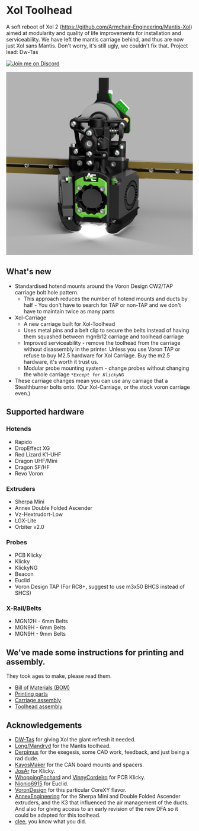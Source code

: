 # Xol Toolhead
A soft reboot of Xol 2 (<https://github.com/Armchair-Engineering/Mantis-Xol>) aimed at modularity and quality of life improvements for installation and serviceability. We have left the mantis carriage behind, and thus are now just Xol sans Mantis. Don't worry, it's still ugly, we couldn't fix that.
Project lead: Dw-Tas

[![Join me on Discord](https://discord.com/api/guilds/1029426383614648421/widget.png?style=banner2)](https://discord.gg/armchairengineeringsux)

<img src='images/full_assembly.png' width=600 />

## What's new
* Standardised hotend mounts around the Voron Design CW2/TAP carriage bolt hole pattern.
  * This approach reduces the number of hotend mounts and ducts by half - You don't have to search for TAP or non-TAP and we don't have to maintain twice as many parts
* Xol-Carriage
  * A new carriage built for Xol-Toolhead
  * Uses metal pins and a belt clip to secure the belts instead of having them squashed between mgn9/12 carriage and toolhead carriage
  * Improved serviceability - remove the toolhead from the carriage without disassembly in the printer. Unless you use Voron TAP or refuse to buy M2.5 hardware for Xol Carriage. Buy the m2.5 hardware, it's worth it trust us.
  * Modular probe mounting system - change probes without changing the whole carriage _`*Except for KlickyNG`_
* These carriage changes mean you can use any carriage that a Stealthburner bolts onto. (Our Xol-Carriage, or the stock voron carriage even.)

## Supported hardware
### Hotends
* Rapido
* DropEffect XG
* Red Lizard K1-UHF
* Dragon UHF/Mini
* Dragon SF/HF
* Revo Voron

### Extruders
* Sherpa Mini
* Annex Double Folded Ascender
* Vz-Hextrudort-Low
* LGX-Lite
* Orbiter v2.0

### Probes
* PCB Klicky
* Klicky
* KlickyNG
* Beacon
* Euclid
* Voron Design TAP (For RC8+, suggest to use m3x50 BHCS instead of SHCS)

### X-Rail/Belts
* MGN12H - 6mm Belts
* MGN9H - 6mm Belts
* MGN9H - 9mm Belts

## We've made some instructions for printing and assembly.
They took ages to make, please read them.
* [Bill of Materials (BOM)](BOM.md)
* [Printing parts](printing.md)
* [Carriage assembly](xol_carriage_assembly.md)
* [Toolhead assembly](toolhead_assembly.md)


## Acknowledgements
* [DW-Tas](https://github.com/DW-Tas) for giving Xol the giant refresh it needed.
* [Long/Mandryd](https://github.com/mandryd/VoronUsers/tree/master/printer_mods/Long/Mantis_Dual_5015) for the Mantis toolhead.
* [Derpimus](https://github.com/lraithel15133) for the exegesis, some CAD work, feedback, and just being a rad dude.
* [KayosMaker](https://github.com/KayosMaker) for the CAN board mounts and spacers.
* [JosAr](https://github.com/jlas1/Klicky-Probe) for Klicky.
* [WhoppingPochard](https://github.com/tanaes) and [VinnyCordeiro](https://github.com/VinnyCordeiro/) for PCB Klicky.
* [Nionio6915](https://github.com/nionio6915/Euclid_Probe) for Euclid.
* [VoronDesign](https://github.com/VoronDesign) for this particular CoreXY flavor.
* [AnnexEngineering](https://github.com/Annex-Engineering) for the Sherpa Mini and Double Folded Ascender extruders, and the K3 that influenced the air management of the ducts. And also for giving access to an early revision of the new DFA so it could be adapted for this toolhead.
* [clee](https://github.com/clee), you know what you did.
